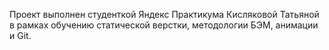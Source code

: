 Проект выполнен студенткой Яндекс Практикума  Кисляковой Татьяной в рамках обучению статической верстки, методологии БЭМ, анимации и Git.
